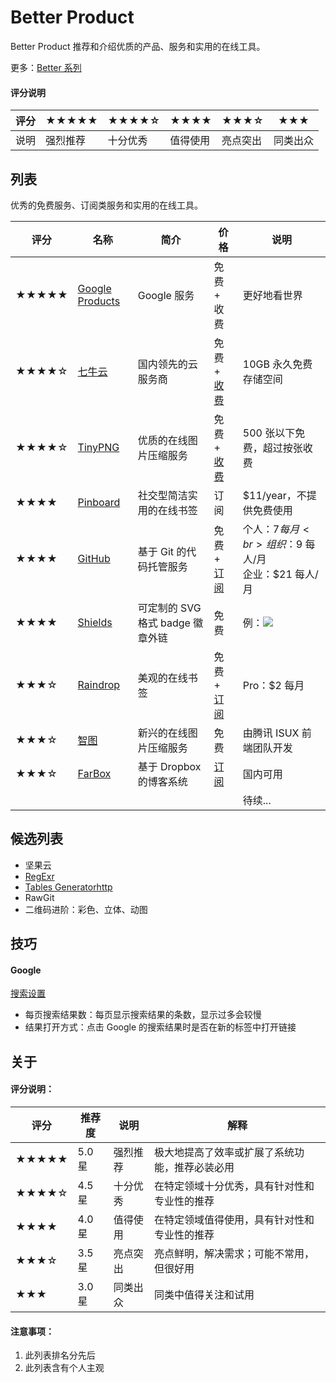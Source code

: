 # Better Product
Better Product 推荐和介绍优质的产品、服务和实用的在线工具。

更多：[Better 系列](./README.md)

#### 评分说明

| 评分 |★★★★★ | ★★★★☆ | ★★★★ |★★★☆ |★★★   |
| --- | ---  | --- | --- | --- | --- |
| 说明 | 强烈推荐  | 十分优秀 | 值得使用 | 亮点突出 | 同类出众 |

## 列表

优秀的免费服务、订阅类服务和实用的在线工具。

| 评分 | 名称 | 简介 | 价格 | 说明 |
| --- | --- | --- | --- | --- |
| ★★★★★ | [Google Products] | Google 服务 | 免费 + 收费 | 更好地看世界 |
| ★★★★☆ | [七牛云][qiniu] | 国内领先的云服务商 | 免费 + [收费][qiniu-price] | 10GB 永久免费存储空间   |
| ★★★★☆ | [TinyPNG] | 优质的在线图片压缩服务 | 免费 + [收费][TinyPNG-price] | 500 张以下免费，超过按张收费 |
| ★★★★ | [Pinboard] | 社交型简洁实用的在线书签 | 订阅 | $11/year，不提供免费使用 |
| ★★★★ | [GitHub] | 基于 Git 的代码托管服务 | 免费 + [订阅][GitHub-price] | 个人：$7 每月<br>组织：$9 每人/月<br>企业：$21 每人/月|
| ★★★★ | [Shields] | 可定制的 SVG 格式 badge 徽章外链 | 免费 | 例：![](https://img.shields.io/jenkins/s/https/jenkins.qa.ubuntu.com/precise-desktop-amd64_default.svg) |
| ★★★☆ | [Raindrop] | 美观的在线书签 | 免费 + [订阅][Raindrop-price] | Pro：$2 每月 |
| ★★★☆ | [智图][zhitu] | 新兴的在线图片压缩服务 | 免费 | 由腾讯 ISUX 前端团队开发 |
| ★★★☆ | [FarBox] | 基于 Dropbox 的博客系统 | [订阅][Farbox-price] | 国内可用 |
|  |  |  |  | 待续... |


[Google Products]: https://www.google.com/intl/zh-CN/about/products/
[Pinboard]: https://pinboard.in/
[GitHub]: https://github.com/
[GitHub-price]: https://github.com/pricing
[Raindrop]: https://raindrop.io/
[Raindrop-price]: https://raindrop.io/static/pro
[TinyPNG]: https://tinypng.com/
[TinyPNG-price]: https://tinypng.com/developers#pricing
[zhitu]: http://zhitu.isux.us/
[qiniu]: http://www.qiniu.com/
[qiniu-price]: http://www.qiniu.com/pricing
[FarBox]: https://www.farbox.com/
[Farbox-price]: https://www.farbox.com/service/pricing
[Shields]: http://shields.io/


## 候选列表
- 坚果云
- [RegExr](http://regexr.com/)
- [Tables Generatorhttp](www.tablesgenerator.com/)
- RawGit
- 二维码进阶：彩色、立体、动图

## 技巧
#### Google
[搜索设置](https://www.google.com/preferences)

- 每页搜索结果数：每页显示搜索结果的条数，显示过多会较慢
- 结果打开方式：点击 Google 的搜索结果时是否在新的标签中打开链接



## 关于

#### 评分说明：

| 评分  | 推荐度 | 说明 | 解释 |
| ---  | --- | --- | --- |
|★★★★★ | 5.0 星 | 强烈推荐 | 极大地提高了效率或扩展了系统功能，推荐必装必用 |
|★★★★☆ | 4.5 星 | 十分优秀 | 在特定领域十分优秀，具有针对性和专业性的推荐 |
|★★★★  | 4.0 星 | 值得使用 | 在特定领域值得使用，具有针对性和专业性的推荐 |
|★★★☆  | 3.5 星 | 亮点突出 | 亮点鲜明，解决需求；可能不常用，但很好用 |
|★★★   | 3.0 星 | 同类出众 | 同类中值得关注和试用 |

#### 注意事项：
1. 此列表排名分先后
2. 此列表含有个人主观
